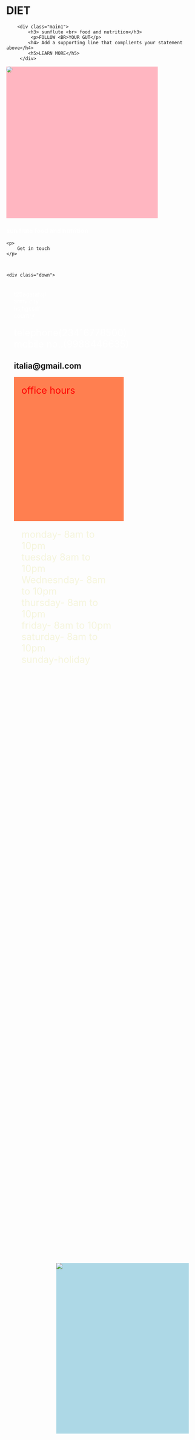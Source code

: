 # DIET
<!DOCTYPE html>
<html lang="en">
<head>
    <meta charset="UTF-8">
    <meta name="viewport" content="width=device-width, initial-scale=1.0">
    <title>Document</title>
    <link rel="preconnect" href="https://fonts.googleapis.com">
<link rel="preconnect" href="https://fonts.gstatic.com" crossorigin>
<link href="https://fonts.googleapis.com/css2?family=Sofia&display=swap" rel="stylesheet">
    <style>

        .main{
            width:100%;
            height:100%;
            background-color: antiquewhite;
        }
        .main1{
            width:350px;

            height:450px;
            background-color: rgb(152, 221, 13);

            
        }
        h3{
            color:black;
            font-family: Georgia, 'Times New Roman', Times, serif;

        }
        p{
            font-family: 'Sofia', cursive;
            font-size: 35px;
            text-align:left ;
            padding-top: 100px;
            margin: 45px;

        }
        h4{
            font-size: 15px;
            text-align:left ;
            padding-top: 10px;
            margin: 30px

        }
        h5{
            
            background-color: white;
            border: 1px;
            width: 100px;
            text-align:left ;
            margin: 30px
            

        }
        .image{
            position :absolute;
            left: 400px;
            bottom:140px;
            margin-left:-40px;
            /* display:; */
            /* flex-direction:; */
            width:350px;
            height:450px;
           background-color: lightblue;
              }

.image img{
    position :absolute;
    top:40px;
    width:300px;
    height: 400px;
    /* border: 2px solid red; */
    border-radius: 20px;
    
}
.main2{
    width:400px;
    height:400px;
    background-color: lightpink;
}
.main2 img{
    /* position :absolute; */
    top:40px;
    width:340px;
    height: 340px;
    /* border: 2px solid red; */
    border-radius: 20px;
}
  
.main3
        {
             position: absolute;
             left: 430px;
             top: 500px;
             bottom: 10px;
            width: 380px;
            height:370px;
            background-color: rgb(35, 35, 49);
      }
      h3{
        color:white;
      }
       #i1{
        /* : 5px; */
        font-size: 15px;

      }
      p{
        color:white;
        font-size: 25px;
        font-family: Georgia, 'Times New Roman', Times, serif;
        margin:0px;
        padding-top: 20px;
        margin-left: 20px;
      }
      h2{
        margin-left: 20px;;
      }
      .down{
        width:550px;
        background-color: rgb(59, 54, 54);
        color:white;
      }
      .ofc p{
        width:250px;
        height: 340px;
        /* background-color: burlywood; */
        color: beige;
        /* position :absolute; */
        /* left: 550px; */
        /* bottom: 700px; */
        /* bottom:60px; */
        padding: 20px;
        
    
        /* margin:10px; */
        
        /* top:200px; */
      }
      /* .ofc h1{
        margin-left: 14px;
        padding-bottom: 0px;
      } */
      #of{
        background-color: coral;
      }
      
 </style>
  
</head>
<body>
    <div class="main">

        <div class="main1">
            <h3> sunflute <br> food and nutrition</h3>
             <p>FOLLOW <BR>YOUR GUT</p>
            <h4> Add a supporting line that complients your statement above</h4>
            <h5>LEARN MORE</h5>
         </div>
<div class="image">
<img src="https://encrypted-tbn0.gstatic.com/images?q=tbn:ANd9GcQdlgrnLmIYEb-ksXvr_EjYSYLXQl8Joc6szrUnb_y7XrsTFza8_JCvtXeZCqIVUL3Jj4A&usqp=CAU">
</div>

<div class="main2">
    <img src="https://flo.health/uploads/media/sulu-1000x-inset/05/6185-pcos-diet_1006x755.jpg?v=1-0">
</div>

<div class="main3">
    <h3>sun flute food and nutrition</h3>

    <p>
        Get in touch
    </p>



    <div class="down">
<p id="i1">
   t23agarafsjl<br>
    army city<br>
     hsjhgssdf<br>
    country<br>
</p>
<P>
   telephone(23416778500)<br>
    mobile no..(9988446635)
</P>
<h2>
italia@gmail.com
</h2>
</div>


<div class="ofc">

 <p id="of" style="color:red; font-size: 25px;">office hours
 <br>

monday- 8am to 10pm <br>
tuesday 8am to 10pm <br>
Wednesnday- 8am to 10pm <br>
thursday- 8am to 10pm <br>
friday- 8am to 10pm <br>
saturday- 8am to 10pm <br>
sunday-holiday
</p>
</div>

</div>

</div>
</body>
</html>
